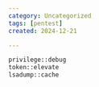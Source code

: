 ```yaml
---
category: Uncategorized
tags: [pentest]
created: 2024-12-21

---
```

~~~cmd
privilege::debug
token::elevate
lsadump::cache

~~~